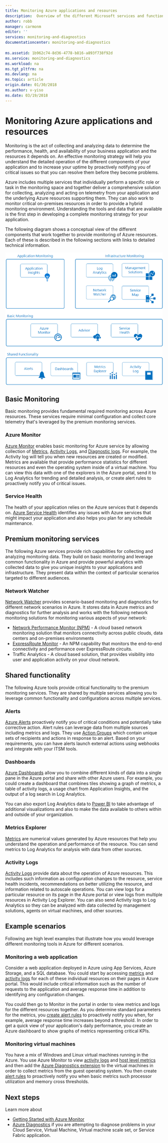 ```yaml
---
title: Monitoring Azure applications and resources
description:  Overview of the different Microsoft services and functionality that contribute to a complete monitoring strategy for your Azure services and applications. 
author: robb
manager: carmonm
editor: ''
services: monitoring-and-diagnostics
documentationcenter: monitoring-and-diagnostics

ms.assetid: 1b962c74-8d36-4778-b816-a893f738f92d
ms.service: monitoring-and-diagnostics
ms.workload: na
ms.tgt_pltfrm: na
ms.devlang: na
ms.topic: article
origin.date: 01/30/2018
ms.author: v-yiso
ms.date: 03/19/2018
---
```


# Monitoring Azure applications and resources

Monitoring is the act of collecting and analyzing data to determine the performance, health, and availability of your business application and the resources it depends on. An effective monitoring strategy will help you understand the detailed operation of the different components of your application and to increase your uptime by proactively notifying you of critical issues so that you can resolve them before they become problems.

Azure includes multiple services that individually perform a specific role or task in the monitoring space and together deliver a comprehensive solution for collecting, analyzing and acting on telemetry from your application and the underlying Azure resources supporting them.  They can also work to monitor critical on-premises resources in order to provide a hybrid monitoring environment.   Understanding the tools and data that are available is the first step in developing a complete monitoring strategy for your application. 

The following diagram shows a conceptual view of the different components that work together to provide monitoring of Azure resources.  Each of these is described in the following sections with links to detailed technical information.

![Monitoring overview](media/monitoring-overview/overview.png)

## Basic Monitoring
Basic monitoring provides fundamental required monitoring across Azure resources.  These services require minimal configuration and collect core telemetry that's leveraged by the premium monitoring services.    

### Azure Monitor
[Azure Monitor](../monitoring-and-diagnostics/monitoring-overview-azure-monitor.md) enables basic monitoring for Azure service by allowing collection of [Metrics](../monitoring-and-diagnostics/monitoring-overview-metrics.md), [Activity Logs](../monitoring-and-diagnostics/monitoring-overview-activity-logs.md), and [Diagnostic logs](../monitoring-and-diagnostics/monitoring-overview-of-diagnostic-logs.md).  For example, the Activity log will tell you when new resources are created or modified.  Metrics are available that provide performance statistics for different resources and even the operating system inside of a virtual machine.  You can view this data with one of the explorers in the Azure portal, send it to Log Analytics for trending and detailed analysis, or create alert rules to proactively notify you of critical issues.

### Service Health
The health of your application relies on the Azure services that it depends on.  [Azure Service Health](../service-health/service-health-overview.md) identifies any issues with Azure services that might impact your application and also helps you plan for any schedule maintenance.


## Premium monitoring services
The following Azure services provide rich capabilities for collecting and analyzing monitoring data.  They build on basic monitoring and leverage common functionality in Azure and provide powerful analytics with collected data to give you unique insights to your applications and infrastructure.  They present data within the context of particular scenarios targeted to different audiences.

### Network Watcher
[Network Watcher](../network-watcher/network-watcher-monitoring-overview.md) provides scenario-based monitoring and diagnostics for different network scenarios in Azure.  It stores data in Azure metrics and diagnostics for further analysis and works with the following network monitoring solutions for monitoring various aspects of your network:
* [Network Performance Monitor (NPM)](https://blogs.msdn.microsoft.com/azuregov/2017/09/05/network-performance-monitor-general-availability/) - A cloud based network monitoring solution that monitors connectivity across public clouds, data centers and on-premises environments
* [ExpressRoute Monitor](https://azure.microsoft.com/en-in/blog/monitoring-of-azure-expressroute-in-preview/) - An NPM capability that monitors the end-to-end connectivity and performance over ExpressRoute circuits.
* Traffic Analytics - A cloud based solution, that provides visibility into user and application activity on your cloud network.
## Shared functionality
The following Azure tools provide critical functionality to the premium monitoring services.  They are shared by multiple services allowing you to leverage common functionality and configurations across multiple services.

### Alerts
[Azure Alerts](../monitoring-and-diagnostics/monitoring-overview-alerts.md) proactively notify you of critical conditions and potentially take corrective action.  Alert rules can leverage data from multiple sources including metrics and logs. They use [Action Groups](../monitoring-and-diagnostics/monitoring-action-groups.md) which contain unique sets of recipients and actions in response to an alert.  Based on your requirements, you can have alerts launch external actions using webhooks and integrate with your ITSM tools.

### Dashboards
[Azure Dashboards](../azure-portal/azure-portal-dashboards.md) allow you to combine different kinds of data  into a single pane in the Azure portal and share with other Azure users.  For example, you could create a dashboard that combines tiles showing a graph of metrics, a table of activity logs, a usage chart from Application Insights, and the output of a log search in Log Analytics.

You can also export Log Analytics data to [Power BI](/power-bi/) to take advantage of additional visualizations and also to make the data available to others within and outside of your organization.

### Metrics Explorer
[Metrics](../monitoring-and-diagnostics/monitoring-overview-metrics.md) are numerical values generated by Azure resources that help you understand the operation and performance of the resource. You can send metrics to Log Analytics for analysis with data from other sources.



### Activity Logs
[Activity Logs](../monitoring-and-diagnostics/monitoring-overview-activity-logs.md) provide data about the operation of Azure resources.  This includes such information as configuration changes to the resource, service health incidents, recommendations on better utilizing the resource, and information related to autoscale operations.  You can view logs for a particular resource on its page in the Azure portal or view logs from multiple resources in Activity Log Explorer.  You can also send Activity logs to Log Analytics so they can be analyzed with data collected by management solutions, agents on virtual machines, and other sources.


## Example scenarios
Following are high level examples that illustrate how you would leverage different monitoring tools in Azure for different scenarios.

### Monitoring a web application
Consider a web application deployed in Azure using App Services, Azure Storage, and a SQL database.  You could start by accessing [metrics](../monitoring-and-diagnostics/monitoring-overview-metrics.md) and [activity logs](../monitoring-and-diagnostics/monitoring-overview-activity-logs.md) for each of these individual resources on their pages in Azure portal.  This would include critical information such as the number of requests to the application and average response time in addition to identifying any configuration changes.

You could then go to Monitor in the portal in order to view metrics and logs for the different resources together.  As you determine standard parameters for the metrics, you [create alert rules](../monitoring-and-diagnostics/monitoring-overview-unified-alerts.md) to proactively notify you when, for example, average response time increases beyond a threshold.  In order to get a quick view of your application's daily performance, you create an Azure dashboard to show graphs of metrics representing critical KPIs.




### Monitoring virtual machines
You have a mix of Windows and Linux virtual machines running in the Azure.  You use Azure Monitor to view [activity logs](../monitoring-and-diagnostics/monitoring-overview-activity-logs.md) and [host level metrics](../monitoring-and-diagnostics/monitoring-overview-metrics.md) and then add the [Azure Diagnostics extension](../virtual-machines/linux/tutorial-monitoring.md#install-diagnostics-extension) to the virtual machines in order to collect metrics from the guest operating system.  You then create [alert rules](../monitoring-and-diagnostics/monitoring-overview-unified-alerts.md) to proactively notify you when basic metrics such processor utilization and memory cross thresholds.





## Next steps
Learn more about

* [Getting Started with Azure Monitor](monitoring-get-started.md)
* [Azure Diagnostics](../azure-diagnostics.md) if you are attempting to diagnose problems in your Cloud Service, Virtual Machine, Virtual machine scale set, or Service Fabric application.
